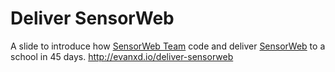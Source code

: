 # Deliver SensorWeb

A slide to introduce how [SensorWeb Team](http://sensorweb.io/about.html) code and deliver [SensorWeb](http://sensorweb.io) to a school in 45 days. http://evanxd.io/deliver-sensorweb
